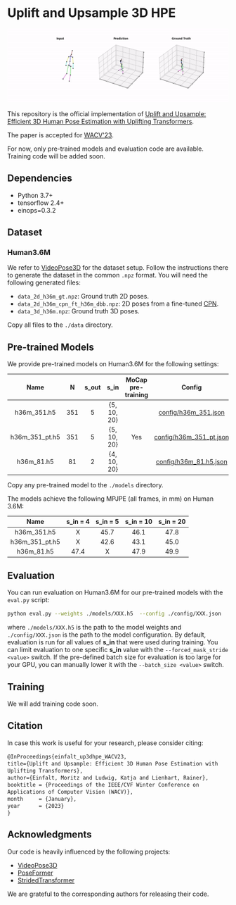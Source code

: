 # Uplift and Upsample 3D HPE

![Example](examples/example.gif)

This repository is the official implementation of [Uplift and Upsample: Efficient 3D Human Pose Estimation with Uplifting Transformers](https://arxiv.org/abs/2210.06110). 

The paper is accepted for [WACV'23](https://wacv2023.thecvf.com). 

For now, only pre-trained models and evaluation code are available.
Training code will be added soon.

## Dependencies
 * Python 3.7+
 * tensorflow 2.4+
 * einops=0.3.2

## Dataset
### Human3.6M
We refer to [VideoPose3D](https://github.com/facebookresearch/VideoPose3D/blob/master/DATASETS.md) for the dataset setup. 
Follow the instructions there to generate the dataset in the common  `.npz` format. 
You will need the following generated files:

  * `data_2d_h36m_gt.npz`: Ground truth 2D poses. 
  * `data_2d_h36m_cpn_ft_h36m_dbb.npz`: 2D poses from a fine-tuned [CPN](https://github.com/GengDavid/pytorch-cpn).  
  * `data_3d_h36m.npz`: Ground truth 3D poses. 

Copy all files to the `./data` directory.

## Pre-trained Models
We provide pre-trained models on Human3.6M for the following settings:

|      Name      |  N  |  s_out  |     s_in      |  MoCap pre-training  |                           Config                            |                                               Download                                                |
|:--------------:|:---:|:-------:|:-------------:|:--------------------:|:-----------------------------------------------------------:|:-----------------------------------------------------------------------------------------------------:|
|  h36m_351.h5   | 351 |    5    |  {5, 10, 20}  |                      |        [config/h36m_351.json](config/h36m_351.json)         |  [Google Drive](https://drive.google.com/file/d/1tzDf2IiTQDmsHiNQLmrPlFwN4arGUORa/view?usp=sharing)   |
| h36m_351_pt.h5 | 351 |    5    |  {5, 10, 20}  |         Yes          |     [config/h36m_351_pt.json](config/h36m_351_pt.json)      |  [Google Drive](https://drive.google.com/file/d/1pVGmA5x23y-cmRfntbkWJIODv_yNqHfJ/view?usp=sharing)   |
|   h36m_81.h5   | 81  |    2    |  {4, 10, 20}  |                      |      [config/h36m_81.h5.json](config/h36m_81.h5.json)       |    [Google Drive](https://drive.google.com/file/d/1Gba54Tf86YNEhSkLEl48miJvzWy8HQS3/view?usp=sharing) |

Copy any pre-trained model to the `./models` directory.

The models achieve the following MPJPE (all frames, in mm) on Human 3.6M:

|      Name      | s_in = 4 | s_in = 5 | s_in = 10 | s_in = 20 |
|:--------------:|:--------:|:--------:|:---------:|:---------:|
|  h36m_351.h5   |    X     |   45.7   |   46.1    |   47.8    |
| h36m_351_pt.h5 |    X     |   42.6   |   43.1    |   45.0    |
|   h36m_81.h5   |   47.4   |    X     |   47.9    |   49.9    |


## Evaluation

You can run evaluation on Human3.6M for our pre-trained models with the `eval.py` script:

```bash
python eval.py --weights ./models/XXX.h5  --config ./config/XXX.json
```

where `./models/XXX.h5` is the path to the model weights and `./config/XXX.json` is the path to the model configuration.
By default, evaluation is run for all values of **s_in** that were used during training. 
You can limit evaluation to one specific **s_in** value with the `--forced_mask_stride <value>` switch.
If the pre-defined batch size for evaluation is too large for your GPU, you can manually lower it with the `--batch_size <value>` switch.


## Training

We will add training code soon.

## Citation
In case this work is useful for your research, please consider citing:

    @InProceedings{einfalt_up3dhpe_WACV23,
    title={Uplift and Upsample: Efficient 3D Human Pose Estimation with Uplifting Transformers},
    author={Einfalt, Moritz and Ludwig, Katja and Lienhart, Rainer},
    booktitle = {Proceedings of the IEEE/CVF Winter Conference on Applications of Computer Vision (WACV)},
    month     = {January},
    year      = {2023}
    }


## Acknowledgments

Our code is heavily influenced by the following projects:

* [VideoPose3D](https://github.com/facebookresearch/VideoPose3D)
* [PoseFormer](https://github.com/zczcwh/PoseFormer)
* [StridedTransformer](https://github.com/Vegetebird/StridedTransformer-Pose3D)

We are grateful to the corresponding authors for releasing their code.